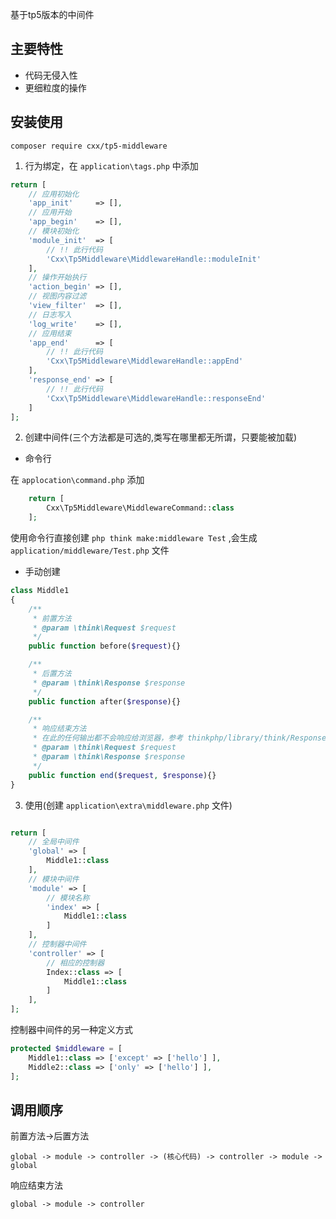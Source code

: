 基于tp5版本的中间件

## 主要特性

* 代码无侵入性
* 更细粒度的操作

## 安装使用

`composer require cxx/tp5-middleware`

1. 行为绑定，在 `application\tags.php` 中添加
```php
return [
    // 应用初始化
    'app_init'     => [],
    // 应用开始
    'app_begin'    => [],
    // 模块初始化
    'module_init'  => [
        // !! 此行代码
        'Cxx\Tp5Middleware\MiddlewareHandle::moduleInit'
    ],
    // 操作开始执行
    'action_begin' => [],
    // 视图内容过滤
    'view_filter'  => [],
    // 日志写入
    'log_write'    => [],
    // 应用结束
    'app_end'      => [
        // !! 此行代码
        'Cxx\Tp5Middleware\MiddlewareHandle::appEnd'
    ],
    'response_end' => [
        // !! 此行代码
        'Cxx\Tp5Middleware\MiddlewareHandle::responseEnd'
    ]
];

```
2. 创建中间件(三个方法都是可选的,类写在哪里都无所谓，只要能被加载)


 * 命令行
 
 在 `applocation\command.php` 添加
```php
    return [
        Cxx\Tp5Middleware\MiddlewareCommand::class
    ];
```
  使用命令行直接创建 `php think make:middleware Test` ,会生成 `application/middleware/Test.php` 文件

 * 手动创建
```php
class Middle1
{
    /**
     * 前置方法
     * @param \think\Request $request
     */
    public function before($request){}

    /**
     * 后置方法
     * @param \think\Response $response
     */
    public function after($response){}

    /**
     * 响应结束方法
     * 在此的任何输出都不会响应给浏览器，参考 thinkphp/library/think/Response.php 128行代码
     * @param \think\Request $request
     * @param \think\Response $response
     */
    public function end($request, $response){}
}
```
3. 使用(创建 `application\extra\middleware.php` 文件)
```php

return [
    // 全局中间件
    'global' => [
        Middle1::class
    ],
    // 模块中间件
    'module' => [
        // 模块名称
        'index' => [
            Middle1::class
        ]
    ],
    // 控制器中间件
    'controller' => [
        // 相应的控制器
        Index::class => [
            Middle1::class
        ]
    ],
];
```

控制器中间件的另一种定义方式
```php
protected $middleware = [
    Middle1::class => ['except' => ['hello'] ],
    Middle2::class => ['only' => ['hello'] ],
];

```

## 调用顺序
前置方法->后置方法

`global -> module -> controller -> (核心代码) -> controller -> module -> global`

响应结束方法

`global -> module -> controller`
